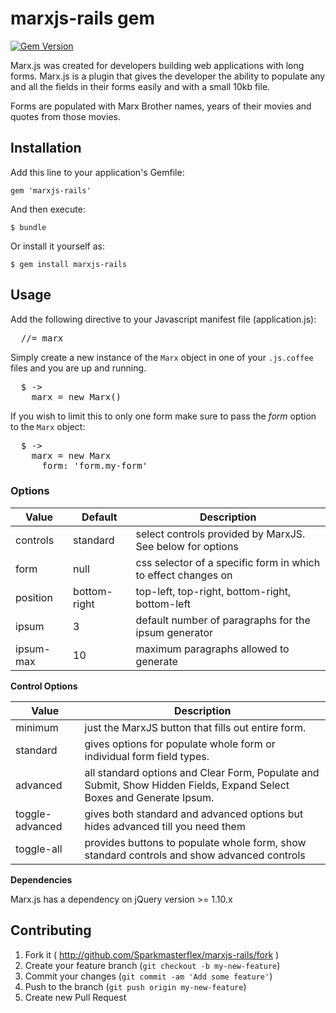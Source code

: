 # marxjs-rails gem

[![Gem Version](https://badge.fury.io/rb/marxjs-rails.svg)](http://badge.fury.io/rb/marxjs-rails)

Marx.js was created for developers building web applications with long forms. Marx.js is a plugin that gives the developer the ability to populate any and all the fields in their forms easily and with a small 10kb file.

Forms are populated with Marx Brother names, years of their movies and quotes from those movies.

## Installation

Add this line to your application's Gemfile:

    gem 'marxjs-rails'

And then execute:

    $ bundle

Or install it yourself as:

    $ gem install marxjs-rails

## Usage
Add the following directive to your Javascript manifest file (application.js):

<pre>
  //= marx
</pre>

Simply create a new instance of the `Marx` object in one of your `.js.coffee` files and you are up and running.

<pre>
  $ ->
	marx = new Marx()
</pre>

If you wish to limit this to only one form make sure to pass the _form_ option to the `Marx` object:

<pre>
  $ ->
    marx = new Marx
      form: 'form.my-form'
</pre>

### Options

| Value    | Default  | Description |
|----------|----------|------------------------------------------|
| controls | standard | select controls provided by MarxJS. See below for options |
| form | null | css selector of a specific form in which to effect changes on |
| position | bottom-right | top-left, top-right, bottom-right, bottom-left |
| ipsum | 3 | default number of paragraphs for the ipsum generator |
| ipsum-max | 10 | maximum paragraphs allowed to generate |


**Control Options**

| Value    | Description |
|----------|----------------------------------------------------|
| minimum  | just the MarxJS button that fills out entire form. |
| standard | gives options for populate whole form or individual form field types. | 
| advanced | all standard options and Clear Form, Populate and Submit, Show Hidden Fields, Expand Select Boxes and Generate Ipsum.|
| toggle-advanced | gives both standard and advanced options but hides advanced till you need them |
| toggle-all | provides buttons to populate whole form, show standard controls and show advanced controls |


**Dependencies**

Marx.js has a dependency on jQuery version >= 1.10.x


## Contributing

1. Fork it ( http://github.com/Sparkmasterflex/marxjs-rails/fork )
2. Create your feature branch (`git checkout -b my-new-feature`)
3. Commit your changes (`git commit -am 'Add some feature'`)
4. Push to the branch (`git push origin my-new-feature`)
5. Create new Pull Request
